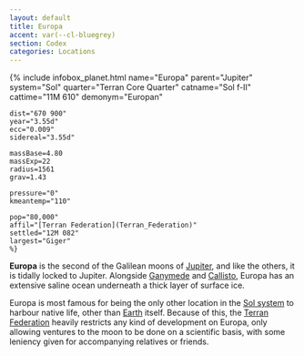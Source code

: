 ```yaml
---
layout: default
title: Europa
accent: var(--cl-bluegrey)
section: Codex
categories: Locations
---
```

{% include infobox_planet.html
    name="Europa"
    parent="Jupiter"
    system="Sol"
    quarter="Terran Core Quarter"
    catname="Sol f-II"
    cattime="11M 610"
    demonym="Europan"

    dist="670 900" 
    year="3.55d"
    ecc="0.009"
    sidereal="3.55d"

    massBase=4.80
    massExp=22
    radius=1561 
    grav=1.43

    pressure="0"
    kmeantemp="110"

    pop="80,000"
    affil="[Terran Federation](Terran_Federation)"
    settled="12M 082"
    largest="Giger"
    %}

**Europa** is the second of the Galilean moons of [Jupiter](Jupiter), and like the others, it is
tidally locked to Jupiter. Alongside [Ganymede](Ganymede) and [Callisto](Callisto), Europa has an
extensive saline ocean underneath a thick layer of surface ice.

Europa is most famous for being the only other location in the [Sol system](Solar_system) to harbour
native life, other than [Earth](Earth) itself. Because of this, the [Terran Federation](Terran_Federation)
heavily restricts any kind of development on Europa, only allowing ventures to the moon to be done
on a scientific basis, with some leniency given for accompanying relatives or friends.
